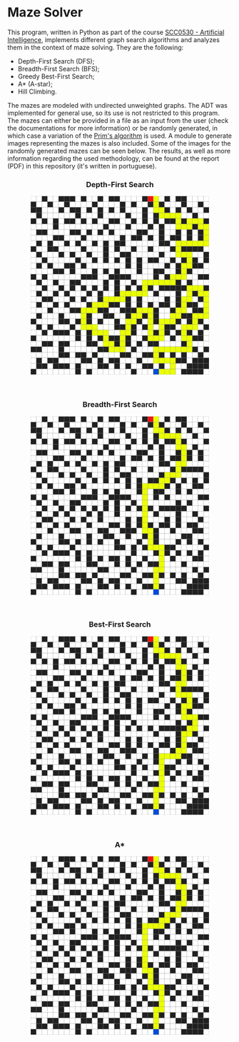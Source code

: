 # Maze Solver

This program, written in Python as part of the course [SCC0530 - Artificial Intelligence](https://uspdigital.usp.br/jupiterweb/obterDisciplina?nomdis=&sgldis=SCC0530), implements different graph search algorithms and analyzes them in the context of maze solving. They are the following:

  - Depth-First Search (DFS);
  - Breadth-First Search (BFS);
  - Greedy Best-First Search;
  - A* (A-star);
  - Hill Climbing.

The mazes are modeled with undirected unweighted graphs. The ADT was implemented for general use, so its use is not restricted to this program. The mazes can either be provided in a file as an input from the user (check the documentations for more information) or be randomly generated, in which case a variation of the [Prim's algorithm](https://en.wikipedia.org/wiki/Prim%27s_algorithm) is used. A module to generate images representing the mazes is also included. Some of the images for the randomly generated mazes can be seen below. The results, as well as more information regarding the used methodology, can be found at the report (PDF) in this repository (it's written in portuguese).


<h3 align="center"><b>Depth-First Search<b></h3>
<p align="center"> <img src="./out/random32x32_20-06-05-17-32-17/5_DFS.png" width="400" height="400"> </p> 
</br>

<h3 align="center"><b>Breadth-First Search<b></h3>
<p align="center"> <img src="./out/random32x32_20-06-05-17-32-17/5_BFS.png"width="400" height="400"> </p> 
</br>

<h3 align="center"><b>Best-First Search<b></h3>
<p align="center"> <img src="./out/random32x32_20-06-05-17-32-17/5_BestFirstSearch.png" width="400" height="400"> </p> 
</br>  
  
<h3 align="center"><b>A*<b></h3>
<p align="center"> <img src="./out/random32x32_20-06-05-17-32-17/5_A*.png" width="400" height="400"> </p>
</br>

